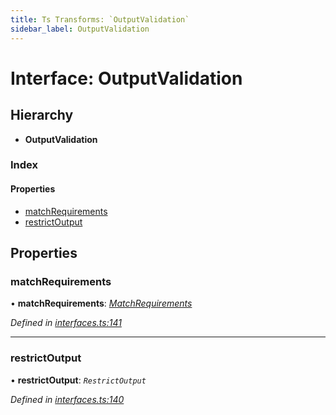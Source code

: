 ```yaml
---
title: Ts Transforms: `OutputValidation`
sidebar_label: OutputValidation
---
```


# Interface: OutputValidation

## Hierarchy

* **OutputValidation**

### Index

#### Properties

* [matchRequirements](outputvalidation.md#matchrequirements)
* [restrictOutput](outputvalidation.md#restrictoutput)

## Properties

###  matchRequirements

• **matchRequirements**: *[MatchRequirements](matchrequirements.md)*

*Defined in [interfaces.ts:141](https://github.com/terascope/teraslice/blob/a3992c27/packages/ts-transforms/src/interfaces.ts#L141)*

___

###  restrictOutput

• **restrictOutput**: *`RestrictOutput`*

*Defined in [interfaces.ts:140](https://github.com/terascope/teraslice/blob/a3992c27/packages/ts-transforms/src/interfaces.ts#L140)*

